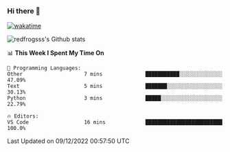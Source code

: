 ### Hi there 👋

[![wakatime](https://wakatime.com/badge/user/2cbd8003-b8b8-4565-92d7-ad9c23ff1846.svg)](https://wakatime.com/@2cbd8003-b8b8-4565-92d7-ad9c23ff1846)

<img src="https://github-readme-stats.vercel.app/api?username=redfrogsss&show_icons=true" alt="redfrogsss's Github stats"></img>

<!--START_SECTION:waka-->
📊 **This Week I Spent My Time On** 

```text
💬 Programming Languages: 
Other                    7 mins              ███████████░░░░░░░░░░░░░░   47.09% 
Text                     5 mins              ███████░░░░░░░░░░░░░░░░░░   30.13% 
Python                   3 mins              █████░░░░░░░░░░░░░░░░░░░░   22.79%

🔥 Editors: 
VS Code                  16 mins             █████████████████████████   100.0%

```


 Last Updated on 09/12/2022 00:57:50 UTC
<!--END_SECTION:waka-->

